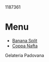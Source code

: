 1187361

# Menu
- [Banana Split](./banana_split.md)
- [Coppa Nafta](./coppa_nafta.md)

Gelateria Padovana

